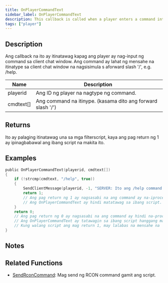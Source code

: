 ```yaml
---
title: OnPlayerCommandText
sidebar_label: OnPlayerCommandText
description: This callback is called when a player enters a command into the client chat window.
tags: ["player"]
---
```


## Description

Ang callback na ito ay itinatawag kapag ang player ay nag-input ng command sa client chat window. Ang command ay lahat ng mensahe na itinatype sa client chat window na nagsisimula s aforward slash '/', e.g. /help.

| Name      | Description                                                 |
| --------- | ----------------------------------------------------------- |
| playerid  | Ang ID ng player na nagtype ng command.                     |
| cmdtext[] | Ang command na itinype. (kasama dito ang forward slash '/') |

## Returns

Ito ay palaging itinatawag una sa mga filterscript, kaya ang pag return ng 1 ay ipinagbabawal ang ibang script na makita ito.

## Examples

```c
public OnPlayerCommandText(playerid, cmdtext[])
{
    if (!strcmp(cmdtext, "/help", true))
    {
        SendClientMessage(playerid, -1, "SERVER: Ito ang /help command.");
        return 1;
        // Ang pag return ng 1 ay nagsasabi na ang command ay na-iprocess na.
        // Ang OnPlayerCommandText ay hindi matatawag sa ibang script.
    }
    return 0;
    // Ang pag return ng 0 ay nagsasabi na ang command ay hindi na-process ng script.
    // Ang OnPlayerCommandText ay tatawagin sa ibang script hanggang mayroong isa na mag return 1.
    // Kung walang script ang mag return 1, may lalabas na mensahe na 'SERVER: Unknown command.'.
}
```

## Notes

<TipNPCCallbacks />

## Related Functions

- [SendRconCommand](../functions/SendRconCommand.md): Mag send ng RCON command gamit ang script.
